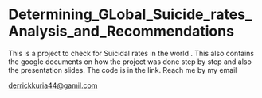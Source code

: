 # Determining_GLobal_Suicide_rates_Analysis_and_Recommendations
This is a project to check for Suicidal rates in the world .
This also contains the google documents on how the project was done step by step and also the presentation slides. The code is in the
link.
Reach me by my email 

derrickkuria44@gamil.com
